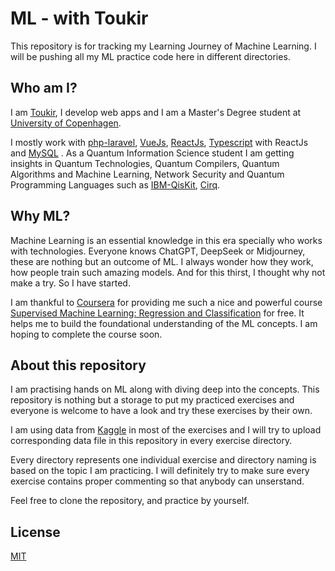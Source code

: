 # ML - with Toukir

This repository is for tracking my Learning Journey of Machine Learning. I will be pushing all my ML practice code here in different directories.

## Who am I?

I am [Toukir](https://toukirazad.com/), I develop web apps and I am a Master's Degree student at [University of Copenhagen](https://www.ku.dk/en).

I mostly work with [php-laravel](https://laravel.com/), [VueJs](https://vuejs.org/), [ReactJs](https://react.dev/), [Typescript](https://react.dev/learn/typescript) with ReactJs and [MySQL](https://www.mysql.com/)
. As a Quantum Information Science student I am getting insights in Quantum Technologies, Quantum Compilers, Quantum Algorithms and Machine Learning, Network Security and Quantum Programming Languages such as [IBM-QisKit](https://docs.quantum.ibm.com/guides), [Cirq](https://quantumai.google/cirq).

## Why ML?
Machine Learning is an essential knowledge in this era specially who works with technologies. Everyone knows ChatGPT, DeepSeek or Midjourney, these are nothing but an outcome of ML. I always wonder how they work, how people train such amazing models. And for this thirst, I thought why not make a try. So I have started.

I am thankful to [Coursera](https://www.coursera.org/) for providing me such a nice and powerful course [Supervised Machine Learning: Regression and Classification](https://www.coursera.org/learn/machine-learning) for free. It helps me to build the foundational understanding of the ML concepts. I am hoping to complete the course soon.

## About this repository
I am practising hands on ML along with diving deep into the concepts. This repository is nothing but a storage to put my practiced exercises and everyone is welcome to have a look and try these exercises by their own.

I am using data from [Kaggle](https://www.kaggle.com/) in most of the exercises and I will try to upload corresponding data file in this repository in every exercise directory.

Every directory represents one individual exercise and directory naming is based on the topic I am practicing. I will definitely try to make sure every exercise contains proper commenting so that anybody can unserstand.

Feel free to clone the repository, and practice by yourself.

## License

[MIT](https://choosealicense.com/licenses/mit/)